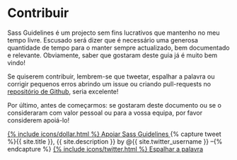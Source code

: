 
# Contribuir

Sass Guidelines é um projecto sem fins lucrativos que mantenho no meu tempo livre. Escusado será dizer que é necessário uma generosa quantidade de tempo para o manter sempre actualizado, bem documentado e relevante. Obviamente, saber que gostaram deste guia já é muito bem vindo!

Se quiserem contribuir, lembrem-se que tweetar, espalhar a palavra ou corrigir pequenos erros abrindo um issue ou criando pull-requests no [repositório de Github](https://github.com/HugoGiraudel/sass-guidelines), seria excelente!

Por último, antes de começarmos: se gostaram deste documento ou se o consideraram com valor pessoal ou para a vossa equipa, por favor considerem apoiá-lo!

<div class="button-wrapper">
  <a href="https://gum.co/sass-guidelines" target="_blank" class="button">
    {% include icons/dollar.html %}
    Apoiar Sass Guidelines
  </a>
  {% capture tweet %}{{ site.title }}, {{ site.description }} by @{{ site.twitter_username }} –{% endcapture %}
  <a href="https://twitter.com/share?text={{ tweet | cgi_escape }}&url={{ site.url }}" target="_blank" class="button">
    {% include icons/twitter.html %}
    Espalhar a palavra
  </a>
</div>
